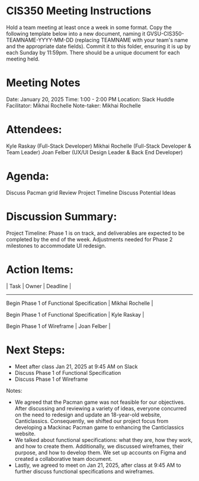 # CIS350 Meeting Instructions

Hold a team meeting at least once a week in some format. Copy the following template below into a new document, naming it GVSU-CIS350-TEAMNAME-YYYY-MM-DD (replacing TEAMNAME with your team's name and the appropriate date fields). Commit it to this folder, ensuring it is up by each Sunday by 11:59pm. There should be a unique document for each meeting held.


# Meeting Notes
Date: January 20, 2025
Time: 1:00 - 2:00 PM
Location: Slack Huddle
Facilitator: Mikhai Rochelle
Note-taker: Mikhai Rochelle

# Attendees:
Kyle Raskay (Full-Stack Developer)
Mikhai Rochelle (Full-Stack Developer & Team Leader)
Joan Felber (UX/UI Design Leader & Back End Developer)

# Agenda:
Discuss Pacman grid
Review Project Timeline
Discuss Potential Ideas

# Discussion Summary:
Project Timeline:
Phase 1 is on track, and deliverables are expected to be completed by the end of the week.
Adjustments needed for Phase 2 milestones to accommodate UI redesign.

# Action Items:


| Task | Owner | Deadline |
  ----   -----   -------- 
Begin Phase 1 of Functional Specification | Mikhai Rochelle |

Begin Phase 1 of Functional Specification | Kyle Raskay |

Begin Phase 1 of Wireframe | Joan Felber |

# Next Steps:
- Meet after class Jan 21, 2025 at 9:45 AM on Slack
- Discuss Phase 1 of Functional Specification
- Discuss Phase 1 of Wireframe

Notes:
- We agreed that the Pacman game was not feasible for our objectives. After discussing and reviewing a variety of ideas, everyone concurred on the need to redesign and update an 18-year-old website, Canticlassics. Consequently, we shifted our project focus from developing a Mackinac Pacman game to enhancing the Canticlassics website. 
- We talked about functional specifications: what they are, how they work, and how to create them. Additionally, we discussed wireframes, their purpose, and how to develop them. We set up accounts on Figma and created a collaborative team document. 
- Lastly, we agreed to meet on Jan 21, 2025, after class at 9:45 AM to further discuss functional specifications and wireframes.
